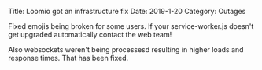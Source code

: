 Title: Loomio got an infrastructure fix
Date: 2019-1-20
Category: Outages

Fixed emojis being broken for some users. If your service-worker.js doesn't get upgraded automatically contact the web team!

Also websockets weren't being processesd resulting in higher loads and response times. That has been fixed.

